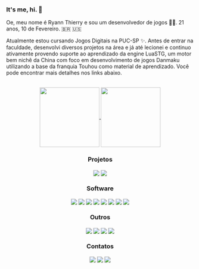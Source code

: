 ### It's me, hi. 🎵

Oe, meu nome é Ryann Thierry e sou um desenvolvedor de jogos 🏳‍🌈. 21 anos, 10 de Fevereiro. 🇧🇷 🇺🇸

Atualmente estou cursando Jogos Digitais na PUC-SP ✨. Antes de entrar na faculdade, desenvolvi diversos projetos na área e já até lecionei e continuo ativamente provendo suporte ao aprendizado da engine LuaSTG, um motor bem nichê da China com foco em desenvolvimento de jogos Danmaku utilizando a base da franquia Touhou como material de aprendizado. Você pode encontrar mais detalhes nos links abaixo.<br/>
<br/>
<div align="center">
  <a href="https://github.com/RyannThi">
  <img align="center" height="160" src="https://github-readme-stats.vercel.app/api?username=RyannThi&show_icons=true&theme=tokyonight&bg_color=00000000"/>
  <img align="center" height="160" src="https://github-readme-stats.vercel.app/api/top-langs/?username=RyannThi&layout=compact&bg_color=00000000&title_color=70a5fd&icon_color=bf91f3&text_color=38bdae"/>
  </a>
</div>

<div align=center>
  <h3>Projetos</h3>
  <a href="https://ryann1908.itch.io/">
  <img align="center" src="https://img.shields.io/badge/Itch-%23FF0B34.svg?style=for-the-badge&logo=Itch.io&logoColor=white"/></a>
  <a href="https://www.youtube.com/channel/UC5jUDyVZaTkqO_5PrcN-YQQ">
  <img align="center" src="https://img.shields.io/badge/YouTube-%23FF0000.svg?style=for-the-badge&logo=YouTube&logoColor=white"/></a>
</div>

<div align=center>
  <h3>Software</h3>
  <img align="center" src="https://img.shields.io/badge/adobe%20photoshop-%2331A8FF.svg?style=for-the-badge&logo=adobe%20photoshop&logoColor=white" onclick="" style="pointer-events: none;"/>
  <img align="center" src="https://img.shields.io/badge/blender-%23F5792A.svg?style=for-the-badge&logo=blender&logoColor=white" onclick="" style="pointer-events: none;"/>
  <img align="center" src="https://img.shields.io/badge/Canva-%2300C4CC.svg?style=for-the-badge&logo=Canva&logoColor=white" onclick="" style="pointer-events: none;"/>
  <img align="center" src="https://img.shields.io/badge/unity-%23000000.svg?style=for-the-badge&logo=unity&logoColor=white" onclick="" style="pointer-events: none;"/>
  <img align="center" src="https://img.shields.io/badge/Notepad++-90E59A.svg?style=for-the-badge&logo=notepad%2b%2b&logoColor=black" onclick="" style="pointer-events: none;"/>
  <img align="center" src="https://img.shields.io/badge/IntelliJIDEA-000000.svg?style=for-the-badge&logo=intellij-idea&logoColor=white" onclick="" style="pointer-events: none;"/>
  <img align="center" src="https://img.shields.io/badge/Visual%20Studio-5C2D91.svg?style=for-the-badge&logo=visual-studio&logoColor=white" onclick="" style="pointer-events: none;"/>
  <img align="center" src="https://img.shields.io/badge/Microsoft_Office-D83B01?style=for-the-badge&logo=microsoft-office&logoColor=white" onclick="" style="pointer-events: none;"/>
</div>

<div align=center>
  <h3>Outros</h3>
  <img align="center" src="https://img.shields.io/badge/riotgames-D32936.svg?style=for-the-badge&logo=riotgames&logoColor=white" onclick="" style="pointer-events: none;"/>
  <img align="center" src="https://img.shields.io/badge/Playstation%204-003791?style=for-the-badge&logo=playstation-4&logoColor=white" onclick="" style="pointer-events: none;"/>
  <img align="center" src="https://img.shields.io/badge/Android-3DDC84?style=for-the-badge&logo=android&logoColor=white" onclick="" style="pointer-events: none;"/>
  <img align="center" src="https://img.shields.io/badge/Windows-0078D6?style=for-the-badge&logo=windows&logoColor=white" onclick="" style="pointer-events: none;"/>
</div>

<div align=center>
  <h3>Contatos</h3>
  <a href="mailto:ryann1908@hotmail.com">
  <img align="center" src="https://img.shields.io/badge/Microsoft_Outlook-0078D4?style=for-the-badge&logo=microsoft-outlook&logoColor=white"/></a>
  <a href="https://www.discordapp.com/users/523282299396030484">
  <img align="center" src="https://img.shields.io/badge/Discord-%235865F2.svg?style=for-the-badge&logo=discord&logoColor=white"/></a>
  <a href="https://twitter.com/RyannThi">
  <img align="center" src="https://img.shields.io/badge/Twitter-%231DA1F2.svg?style=for-the-badge&logo=Twitter&logoColor=white"/></a>
</div>
